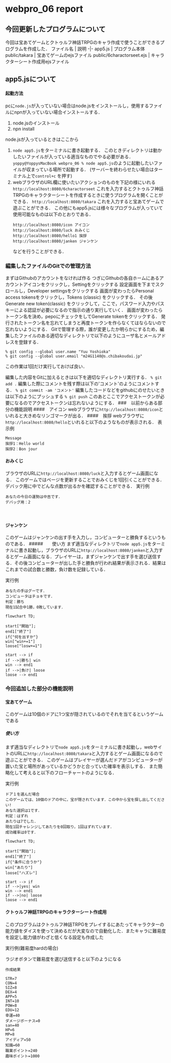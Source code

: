 # webpro_06 report
## 今回更新したプログラムについて
今回は宝あてゲームとクトゥルフ神話TRPGのキャラ作成で使うことができるプログラムを作成した．
ファイル名 | 説明
-|-
app5.js | プログラム本体
public/takara |  宝あてゲームのejsファイル
public/6charactorseet.ejs | キャラクターシート作成用ejsファイル

## app5.jsについて
#### 起動方法
pcに```node.js```が入っていない場合はnode.jsをインストールし，使用するファイルにnpnが入っていない場合インストールする．
1.  node.jsのインストール</br>
2.  npn install

node.jsが入っているときはここから

1. ```node app5.js```をターミナルに書き起動する．
このときディレクトリは動かしたいファイルが入っている適当なものでやる必要がある．
```yoppy@YoppysMacBook webpro_06 % node app5.js```のように起動したいファイルが収まっている場所で起動する．
(サーバーを終わらせたい場合はターミナル上で```control+c``` を押す)
1. webブラウザのURL欄に使いたいアクションのものを下記の様にいれる
    ```http://localhost:8080/6charactorseet```
    これを入力するとクトゥルフ神話TRPGのキャラクターシートを作成するときに使うプログラムを開くことができる．
    ```http://localhost:8080/takara```
    これを入力すると宝あてゲームで遊ぶことができる．
    この他にもapp5.jsには様々なプログラムが入っていて使用可能なものは以下のとおりである．
    ```
    http://localhost:8080/icon アイコン
    http://localhost:8080/luck おみくじ
    http://localhost:8080/hello1 挨拶
    http://localhost:8080/janken ジャンケン
    ```
    などを行うことができる．

### 編集したファイルのGitでの管理方法
まずはGithubのアカウントをなければ作る 
つぎにGithubの各自ホームにあるアカウントアイコンをクリックし，Settingをクリックする
設定画面を下までスクロールし，Developer settingsをクリックする
画面が変わったらPersonal access tokensをクリックし，Tokens (classic) をクリックする．
その後Generate new token(classic) をクリックして，ここで，パスワード入力やパスキーによる認証が必要になるので指示の通り実行していく．
画面が変わったらトークン名を決め，pepoにチェックをしてGenerate tokenをクリックする．
発行されたトークン名を忘れてしまうと再度トークンを作らなくてはならないので忘れないようにする．
Gitで管理する際，誰が変更したか明らかにするため，編集したファイルのある適切なディレクトリで以下のようにユーザ名とメールアドレスを登録する．
```
% git config --global user.name "Yuu Yoshioka"
% git config --global user.email "m24G1140@s.chibakoudai.jp"
```
この作業は1回だけ実行しておけば良い．

編集した内容をGitに加えるときは以下を適切なディレクトリ実行する．
```% git add .```
編集した際にコメントを残す際は以下の'コメント'のようにコメントする．
```% git commit -am 'コメント'```
編集したコードなどをgithubにのせたいときは以下のようにプッシュする
```% git push```
このあとここでアクセストークンが必要になるのでアクセストークンは忘れないようにする．
###　以前からある部分の機能説明
####　アイコン
webブラウザに```http://localhost:8080/icon```といれると大きめなリンゴマークが出る．
####　挨拶
webブラウザに```http://localhost:8080/hello```といれると以下のようなものが表示される．
表示例
```
Message
挨拶1：Hello world
挨拶2：Bon jour
```
#### おみくじ
ブラウザのURLに```http://localhost:8080/luck```と入力するとゲーム画面になる．
このゲームではページを更新することでおみくじを1回引くことができる．
デバック用に中でどんな点数が出るかを確認することができる．
実行例
```
あなたの今日の運勢は中吉です．
デバッグ用：2
```
　　　　　　　　　　　　　　　　　　　　　　　　　　　　　　　　　　　　　　　　　　　　　　　　　　　　　　　　　　　　　　　　　　　　
#### ジャンケン
このゲームはジャンケンの出す手を入力し，コンピューターと勝負するというものである．
#####　　使い方
まず適当なディレクトリで```node app5.js```をターミナルに書き起動し，ブラウザのURLに```http://localhost:8080/janken```と入力するとゲーム画面になる．プレイヤーは，まずジャンケンで出す手を選び送信する．その後コンピューターが出した手と勝負が行われ結果が表示される．結果はこれまでの試合数と勝数，負け数を記録している．

実行例
```
あなたの手はグーです．
コンピュータはチョキです．
判定：勝ち
現在1試合中1勝，0敗しています．
```
```mermaid
flowchart TD;

start["開始"];
end1["終了"]
if{"何を出すか"}
win["win+=1"]
loose["losw+=1"]

start --> if
if -->|勝ち| win
win --> end1
if -->|負け| loose
loose --> end1

```

### 今回追加した部分の機能説明
#### 宝あてゲーム
このゲームは10個のドアに1つ宝が隠されているのでそれを当てるというゲームである
##### 使い方
まず適当なディレクトリで```node app5.js```をターミナルに書き起動し，webサイトのURLに```http://localhost:8080/takara```と入力するとゲーム画面になるので遊ぶことができる．
このゲームはプレイヤーが選んだドアがコンピューターが置いた宝と場所があっているかどうかと合っていた確率を表示しする．
また簡略化して考えると以下のフローチャートのようになる．

実行例
```
ドア１を選んだ場合
このゲームでは、10個のドアの中に，宝が隠されています．この中から宝を探し出してください!
あなた選択は1です．
判定：はずれ
あたりは7でした．
現在1回チャレンジしてあたりを0回取り，1回はずれています．
成功確率は0です．
```
```mermaid
flowchart TD;

start["開始"];
end1["終了"]
if{"条件に合うか"}
win["あたり"]
loose["ハズレ"]

start --> if
if -->|yes| win
win --> end1
if -->|no| loose
loose --> end1
```

#### クトゥルフ神話TRPGのキャラクターシート作成用
このプログラムはクトゥルフ神話TRPGをプレイするにあたってキャラクターの能力値をダイスを使って決めるだが大変なので自動化した．またキャラに難易度を設定し能力値がわざと低くなる設定も作成した

実行例(難易度hardの場合)

ラジオボタンで難易度を選び送信すると以下のようになる
```
作成結果

STR=7
CON=4
SIZ=8
DEX=4
APP=5
INT=10
POW=8
EDU=12
幸運=40
ダメージボーナス=0
san=40
HP=6
MP=8
アイディア=50
知識=60
職業ポイント=240
趣味ポイント=1000
```
